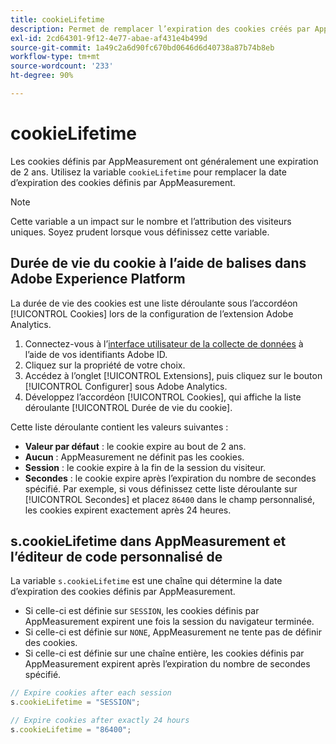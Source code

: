 ```yaml
---
title: cookieLifetime
description: Permet de remplacer l’expiration des cookies créés par AppMeasurement.
exl-id: 2cd64301-9f12-4e77-abae-af431e4b499d
source-git-commit: 1a49c2a6d90fc670bd0646d6d40738a87b74b8eb
workflow-type: tm+mt
source-wordcount: '233'
ht-degree: 90%

---
```


# cookieLifetime

Les cookies définis par AppMeasurement ont généralement une expiration de 2 ans. Utilisez la variable `cookieLifetime` pour remplacer la date d’expiration des cookies définis par AppMeasurement.

>[!NOTE]
>
>Cette variable a un impact sur le nombre et l’attribution des visiteurs uniques. Soyez prudent lorsque vous définissez cette variable.

## Durée de vie du cookie à l’aide de balises dans Adobe Experience Platform

La durée de vie des cookies est une liste déroulante sous l’accordéon [!UICONTROL Cookies] lors de la configuration de l’extension Adobe Analytics.

1. Connectez-vous à l’[interface utilisateur de la collecte de données](https://experience.adobe.com/data-collection) à l’aide de vos identifiants Adobe ID.
1. Cliquez sur la propriété de votre choix.
1. Accédez à l’onglet [!UICONTROL Extensions], puis cliquez sur le bouton [!UICONTROL Configurer] sous Adobe Analytics.
1. Développez l’accordéon [!UICONTROL Cookies], qui affiche la liste déroulante [!UICONTROL Durée de vie du cookie].

Cette liste déroulante contient les valeurs suivantes :

* **Valeur par défaut** : le cookie expire au bout de 2 ans.
* **Aucun** : AppMeasurement ne définit pas les cookies.
* **Session** : le cookie expire à la fin de la session du visiteur.
* **Secondes** : le cookie expire après l’expiration du nombre de secondes spécifié. Par exemple, si vous définissez cette liste déroulante sur [!UICONTROL Secondes] et placez `86400` dans le champ personnalisé, les cookies expirent exactement après 24 heures.

## s.cookieLifetime dans AppMeasurement et l’éditeur de code personnalisé de 

La variable `s.cookieLifetime` est une chaîne qui détermine la date d’expiration des cookies définis par AppMeasurement.

* Si celle-ci est définie sur `SESSION`, les cookies définis par AppMeasurement expirent une fois la session du navigateur terminée.
* Si celle-ci est définie sur `NONE`, AppMeasurement ne tente pas de définir des cookies.
* Si celle-ci est définie sur une chaîne entière, les cookies définis par AppMeasurement expirent après l’expiration du nombre de secondes spécifié.

```js
// Expire cookies after each session
s.cookieLifetime = "SESSION";

// Expire cookies after exactly 24 hours
s.cookieLifetime = "86400";
```
